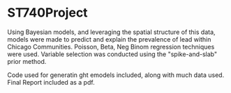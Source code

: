 # ST740Project

Using Bayesian models, and leveraging the spatial structure of this data, 
models were made to predict and explain the prevalence of lead within Chicago Communities. 
Poisson, Beta, Neg Binom regression techniques were used. Variable selection was conducted using the "spike-and-slab" prior method.

Code used for generatin ght emodels included, along with much data used. Final Report included as a pdf. 
